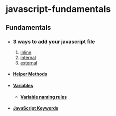 # javascript-fundamentals

## Fundamentals

- ### 3 ways to add your javascript file

  1. [inline](https://github.com/monciego/javascript-fundamentals/blob/main/fundamentals/00-inline/index.html)
  2. [internal](https://github.com/monciego/javascript-fundamentals/blob/main/fundamentals/01-internal/index.html)
  3. [external](https://github.com/monciego/javascript-fundamentals/blob/main/fundamentals/02-external/index.html)

- #### [Helper Methods](https://github.com/monciego/javascript-fundamentals/tree/main/fundamentals/03-helper-methods)
- #### [Variables](https://github.com/monciego/javascript-fundamentals/tree/main/fundamentals/04-variables)
  - #### [Variable naming rules](https://github.com/monciego/javascript-fundamentals/tree/main/fundamentals/05-variable-naming-rules)
- #### [JavaScript Keywords](https://github.com/monciego/javascript-fundamentals/tree/main/fundamentals/06-javascript-keywords)
